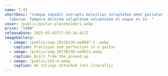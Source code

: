 ```yaml
---
name: T-42
shortDesc: "Cumque impedit corrupti molestias voluptatem amet pariatur quo
  laborum. Tempore dolorem voluptatem voluptatem et eaque et in. "
cover: /public/guitar-placeholder1.webp
price: "1500"
releaseDate: 2023-05-03T17:58:24.917Z
imageGallery:
  - image: /public/img-20230130-wa0007-2-.webp
    caption: Precision and perfection in a guitar
  - image: /public/img-20230130-wa0012.webp
    caption: Built from the ground up
  - image: /public/t42-6.webp
    caption: No strings attached (not literally)
---
```

